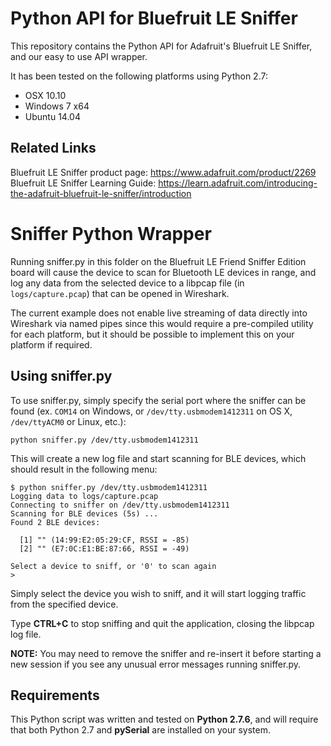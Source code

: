 # Python API for Bluefruit LE Sniffer 

This repository contains the Python API for Adafruit's Bluefruit LE Sniffer, and our easy to use API wrapper.

It has been tested on the following platforms using Python 2.7:

- OSX 10.10
- Windows 7 x64
- Ubuntu 14.04

## Related Links

Bluefruit LE Sniffer product page: https://www.adafruit.com/product/2269
Bluefruit LE Sniffer Learning Guide: https://learn.adafruit.com/introducing-the-adafruit-bluefruit-le-sniffer/introduction

# Sniffer Python Wrapper

Running sniffer.py in this folder on the Bluefruit LE Friend Sniffer Edition board will cause the device to scan for Bluetooth LE devices in range, and log any data from the selected device to a libpcap file (in `logs/capture.pcap`) that can be opened in Wireshark.

The current example does not enable live streaming of data directly into Wireshark via named pipes since this would require a pre-compiled utility for each platform, but it should be possible to implement this on your platform if required.


## Using sniffer.py

To use sniffer.py, simply specify the serial port where the sniffer can be found (ex. `COM14` on Windows, or `/dev/tty.usbmodem1412311` on OS X, `/dev/ttyACM0` or Linux, etc.):

```
python sniffer.py /dev/tty.usbmodem1412311
```

This will create a new log file and start scanning for BLE devices, which should result in the following menu:

```
$ python sniffer.py /dev/tty.usbmodem1412311
Logging data to logs/capture.pcap
Connecting to sniffer on /dev/tty.usbmodem1412311
Scanning for BLE devices (5s) ...
Found 2 BLE devices:

  [1] "" (14:99:E2:05:29:CF, RSSI = -85)
  [2] "" (E7:0C:E1:BE:87:66, RSSI = -49)

Select a device to sniff, or '0' to scan again
> 
```

Simply select the device you wish to sniff, and it will start logging traffic from the specified device.

Type **CTRL+C** to stop sniffing and quit the application, closing the libpcap log file.

**NOTE:** You may need to remove the sniffer and re-insert it before starting a new session if you see any unusual error messages running sniffer.py.

## Requirements

This Python script was written and tested on **Python 2.7.6**, and will require that both Python 2.7 and **pySerial** are installed on your system.
